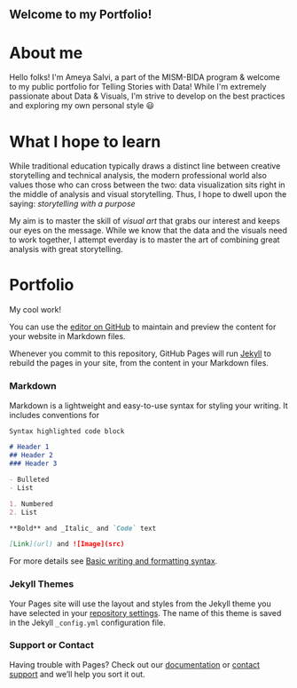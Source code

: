 ## Welcome to my Portfolio!

# About me
Hello folks! I'm Ameya Salvi, a part of the MISM-BIDA program & welcome to my public portfolio for Telling Stories with Data! 
While I'm extremely passionate about Data & Visuals, I'm strive to develop on the best practices and exploring my own personal style 
:smiley:

# What I hope to learn 
While traditional education typically draws a distinct line between creative storytelling and technical analysis, the modern professional world also values those who can cross between the two: data visualization sits right in the middle of analysis and visual storytelling. Thus, I hope to dwell upon the saying: *storytelling with a purpose*

My aim is to master the skill of _visual art_ that grabs our interest and keeps our eyes on the message. 
While we know that the data and the visuals need to work together, I attempt everday is to master the art of combining great analysis with great storytelling.


# Portfolio
My cool work!

You can use the [editor on GitHub](https://github.com/AmeyaSalvi/AS-TellingStories/edit/main/README.md) to maintain and preview the content for your website in Markdown files.

Whenever you commit to this repository, GitHub Pages will run [Jekyll](https://jekyllrb.com/) to rebuild the pages in your site, from the content in your Markdown files.

### Markdown

Markdown is a lightweight and easy-to-use syntax for styling your writing. It includes conventions for

```markdown
Syntax highlighted code block

# Header 1
## Header 2
### Header 3

- Bulleted
- List

1. Numbered
2. List

**Bold** and _Italic_ and `Code` text

[Link](url) and ![Image](src)
```

For more details see [Basic writing and formatting syntax](https://docs.github.com/en/github/writing-on-github/getting-started-with-writing-and-formatting-on-github/basic-writing-and-formatting-syntax).

### Jekyll Themes

Your Pages site will use the layout and styles from the Jekyll theme you have selected in your [repository settings](https://github.com/AmeyaSalvi/AS-TellingStories/settings/pages). The name of this theme is saved in the Jekyll `_config.yml` configuration file.

### Support or Contact

Having trouble with Pages? Check out our [documentation](https://docs.github.com/categories/github-pages-basics/) or [contact support](https://support.github.com/contact) and we’ll help you sort it out.
